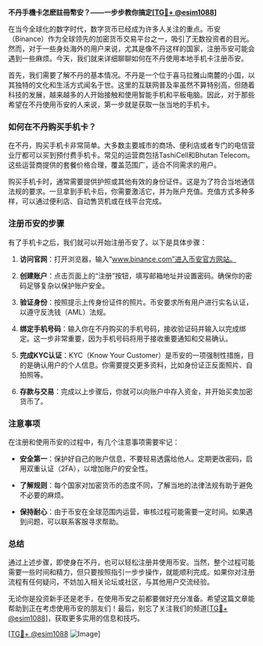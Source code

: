 **不丹手機卡怎麽註冊幣安？——一步步教你搞定[[TG💪+ @esim1088](https://t.me/s/esim1088)]**

在当今全球化的数字时代，数字货币已经成为许多人关注的重点。币安（Binance）作为全球领先的加密货币交易平台之一，吸引了无数投资者的目光。然而，对于一些身处海外的用户来说，尤其是像不丹这样的国家，注册币安可能会遇到一些麻烦。今天，我们就来详细聊聊如何在不丹使用本地手机卡注册币安。

首先，我们需要了解不丹的基本情况。不丹是一个位于喜马拉雅山南麓的小国，以其独特的文化和生活方式闻名于世。这里的互联网普及率虽然不算特别高，但随着科技的发展，越来越多的人开始接触和使用智能手机和平板电脑。因此，对于那些希望在不丹使用币安的人来说，第一步就是获取一张当地的手机卡。

### 如何在不丹购买手机卡？

在不丹，购买手机卡非常简单。大多数主要城市的商场、便利店或者专门的电信营业厅都可以买到预付费手机卡。常见的运营商包括TashiCell和Bhutan Telecom。这些运营商提供的套餐价格合理，覆盖范围广，适合不同需求的用户。

购买手机卡时，通常需要提供护照或其他有效的身份证件。这是为了符合当地通信法规的要求。一旦拿到手机卡后，你需要激活它，并为账户充值。充值方式多种多样，可以通过便利店、自动售货机或在线平台完成。

### 注册币安的步骤

有了手机卡之后，我们就可以开始注册币安了。以下是具体步骤：

1. **访问官网**：打开浏览器，输入“www.binance.com”进入币安官方网站。
   
2. **创建账户**：点击页面上的“注册”按钮，填写邮箱地址并设置密码。确保你的密码足够复杂以保护账户安全。

3. **验证身份**：按照提示上传身份证件的照片。币安要求所有用户进行实名认证，以遵守反洗钱（AML）法规。

4. **绑定手机号码**：输入你在不丹购买的手机号码，接收验证码并输入以完成绑定。这一步非常重要，因为手机号码将用于接收重要通知和交易确认。

5. **完成KYC认证**：KYC（Know Your Customer）是币安的一项强制性措施，目的是确认用户的个人信息。你需要提交更多资料，比如身份证正反面照片、自拍照等。

6. **存款与交易**：完成以上步骤后，你就可以向账户中存入资金，并开始买卖加密货币了。

### 注意事项

在注册和使用币安的过程中，有几个注意事项需要牢记：

- **安全第一**：保护好自己的账户信息，不要轻易透露给他人。定期更改密码，启用双重认证（2FA），以增加账户的安全性。
  
- **了解规则**：每个国家对加密货币的态度不同，了解当地的法律法规有助于避免不必要的麻烦。

- **保持耐心**：由于币安在全球范围内运营，审核过程可能需要一定时间。如果遇到问题，可以联系客服寻求帮助。

### 总结

通过上述步骤，即使身在不丹，也可以轻松注册并使用币安。当然，整个过程可能需要一些时间和精力，但只要按照指引一步步操作，就能顺利完成。如果你对注册流程有任何疑问，不妨加入相关论坛或社区，与其他用户交流经验。

无论你是投资新手还是老手，在使用币安之前都要做好充分准备。希望这篇文章能帮助到正在考虑使用币安的朋友们！最后，别忘了关注我们的频道[[TG💪+ @esim1088](https://t.me/s/esim1088)]，获取更多实用的信息和技巧。

[[TG💪+ @esim1088](https://t.me/s/esim1088) ![Image](https://i.postimg.cc/4NQfJmqS/Snipaste-2025-05-13-00-14-12.png)]